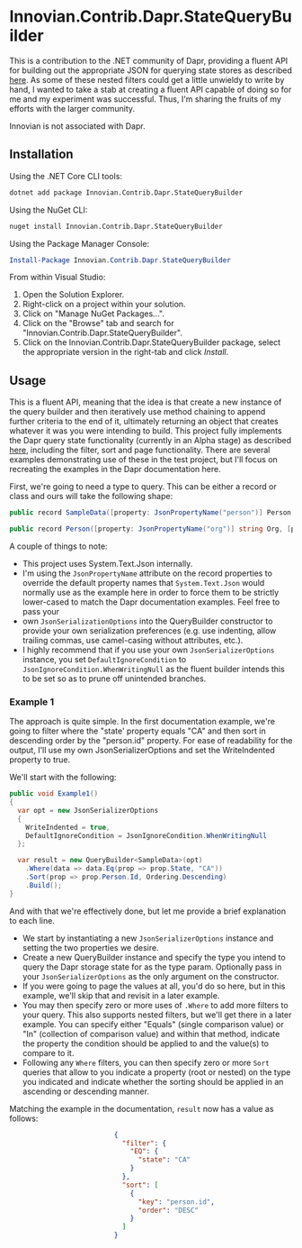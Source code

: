# Innovian.Contrib.Dapr.StateQueryBuilder

This is a contribution to the .NET community of Dapr, providing a fluent API for building out the appropriate JSON for querying state stores as described [here](https://docs.dapr.io/developing-applications/building-blocks/state-management/howto-state-query-api/). As some of these nested filters could get a little unwieldy to write by hand, 
I wanted to take a stab at creating a fluent API capable of doing so for me and my experiment was successful. Thus, I'm sharing the fruits of my efforts with the larger community.

Innovian is not associated with Dapr.

## Installation
Using the .NET Core CLI tools:
```sh
dotnet add package Innovian.Contrib.Dapr.StateQueryBuilder
```

Using the NuGet CLI:
```sh
nuget install Innovian.Contrib.Dapr.StateQueryBuilder
```

Using the Package Manager Console:
```powershell
Install-Package Innovian.Contrib.Dapr.StateQueryBuilder
```

From within Visual Studio:

1. Open the Solution Explorer.
2. Right-click on a project within your solution.
3. Click on "Manage NuGet Packages...".
4. Click on the "Browse" tab and search for "Innovian.Contrib.Dapr.StateQueryBuilder".
5. Click on the Innovian.Contrib.Dapr.StateQueryBuilder package, select the appropriate version in the right-tab and click *Install*.

## Usage

This is a fluent API, meaning that the idea is that create a new instance of the query builder and then iteratively use method chaining to append further criteria to the end of it, ultimately returning an object that creates whatever it was you were intending to build. This project fully implements the Dapr query state functionality 
(currently in an Alpha stage) as described [here](https://docs.dapr.io/developing-applications/building-blocks/state-management/howto-state-query-api/), including the filter, sort and page functionality. There are several examples demonstrating use of these in the test project, but I'll focus on recreating the examples in the Dapr documentation here.

First, we're going to need a type to query. This can be either a record or class and ours will take the following shape:

```cs
public record SampleData([property: JsonPropertyName("person")] Person Person, [property: JsonPropertyName("city")] string City, [property: JsonPropertyName("state")] string State);

public record Person([property: JsonPropertyName("org")] string Org, [property: JsonPropertyName("id")] string Id);
```

A couple of things to note:
- This project uses System.Text.Json internally.
- I'm using the `JsonPropertyName` attribute on the record properties to override the default property names that `System.Text.Json` would normally use as the example here in order to force them to be strictly lower-cased to match the Dapr documentation examples. Feel free to pass your
- own `JsonSerializationOptions` into the QueryBuilder constructor to provide your own serialization preferences (e.g. use indenting, allow trailing commas, use camel-casing without attributes, etc.).
- I highly recommend that if you use your own `JsonSerializerOptions` instance, you set `DefaultIgnoreCondition` to `JsonIgnoreCondition.WhenWritingNull` as the fluent builder intends this to be set so as to prune off unintended branches.

### Example 1
The approach is quite simple. In the first documentation example, we're going to filter where the "state' property equals "CA" and then sort in descending order by the "person.id" property. For ease of readability for the output, I'll use my own JsonSerializerOptions and set the WriteIndented property to true.

We'll start with the following:
```cs
public void Example1()
{
  var opt = new JsonSerializerOptions
  {
    WriteIndented = true,
    DefaultIgnoreCondition = JsonIgnoreCondition.WhenWritingNull
  };

  var result = new QueryBuilder<SampleData>(opt)
    .Where(data => data.Eq(prop => prop.State, "CA"))
    .Sort(prop => prop.Person.Id, Ordering.Descending)
    .Build();
}
```

And with that we're effectively done, but let me provide a brief explanation to each line.
- We start by instantiating a new `JsonSerializerOptions` instance and setting the two properties we desire.
- Create a new QueryBuilder instance and specify the type you intend to query the Dapr storage state for as the type param. Optionally pass in your `JsonSerializerOptions` as the only argument on the constructor.
- If you were going to page the values at all, you'd do so here, but in this example, we'll skip that and revisit in a later example.
- You may then specify zero or more uses of `.Where` to add more filters to your query. This also supports nested filters, but we'll get there in a later example. You can specify either "Equals" (single comparison value) or "In" (collection of comparison value) and within that method, indicate the property the condition should be applied to and the value(s) to compare to it.
- Following any `Where` filters, you can then specify zero or more `Sort` queries that allow to you indicate a property (root or nested) on the type you indicated and indicate whether the sorting should be applied in an ascending or descending manner.

Matching the example in the documentation, `result` now has a value as follows:

```json
                          {
                            "filter": {
                              "EQ": {
                                "state": "CA"
                              }
                            },
                            "sort": [
                              {
                                "key": "person.id",
                                "order": "DESC"
                              }
                            ]
                          }
```
